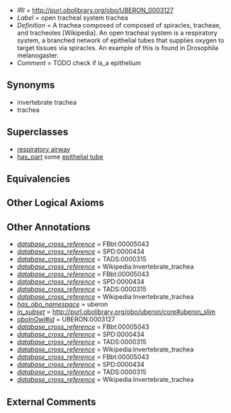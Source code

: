  * *IRI* = http://purl.obolibrary.org/obo/UBERON_0003127
 * *Label* = open tracheal system trachea
 * *Definition* = A trachea composed of composed of spiracles, tracheae, and tracheoles [Wikipedia]. An open tracheal system is a respiratory system, a branched network of epithelial tubes that supplies oxygen to target tissues via spiracles. An example of this is found in Drosophila melanogaster.
 * *Comment* = TODO check if is_a epithelium

## Synonyms

 * invertebrate trachea
 * trachea

## Superclasses

 * [respiratory airway](../../UBERON/05/UBERON_0001005.md)
 * [has_part](../../BFO/51/BFO_0000051.md) some [epithelial tube](../../UBERON/14/UBERON_0003914.md)

## Equivalencies


## Other Logical Axioms


## Other Annotations

 * *[database_cross_reference](../../ef/oboInOwl#hasDbXref.md)* = FBbt:00005043
 * *[database_cross_reference](../../ef/oboInOwl#hasDbXref.md)* = SPD:0000434
 * *[database_cross_reference](../../ef/oboInOwl#hasDbXref.md)* = TADS:0000315
 * *[database_cross_reference](../../ef/oboInOwl#hasDbXref.md)* = Wikipedia:Invertebrate_trachea
 * *[database_cross_reference](../../ef/oboInOwl#hasDbXref.md)* = FBbt:00005043
 * *[database_cross_reference](../../ef/oboInOwl#hasDbXref.md)* = SPD:0000434
 * *[database_cross_reference](../../ef/oboInOwl#hasDbXref.md)* = TADS:0000315
 * *[database_cross_reference](../../ef/oboInOwl#hasDbXref.md)* = Wikipedia:Invertebrate_trachea
 * *[has_obo_namespace](../../ce/oboInOwl#hasOBONamespace.md)* = uberon
 * *[in_subset](../../et/oboInOwl#inSubset.md)* = http://purl.obolibrary.org/obo/uberon/core#uberon_slim
 * *[oboInOwl#id](../../id/oboInOwl#id.md)* = UBERON:0003127
 * *[database_cross_reference](../../ef/oboInOwl#hasDbXref.md)* = FBbt:00005043
 * *[database_cross_reference](../../ef/oboInOwl#hasDbXref.md)* = SPD:0000434
 * *[database_cross_reference](../../ef/oboInOwl#hasDbXref.md)* = TADS:0000315
 * *[database_cross_reference](../../ef/oboInOwl#hasDbXref.md)* = Wikipedia:Invertebrate_trachea
 * *[database_cross_reference](../../ef/oboInOwl#hasDbXref.md)* = FBbt:00005043
 * *[database_cross_reference](../../ef/oboInOwl#hasDbXref.md)* = SPD:0000434
 * *[database_cross_reference](../../ef/oboInOwl#hasDbXref.md)* = TADS:0000315
 * *[database_cross_reference](../../ef/oboInOwl#hasDbXref.md)* = Wikipedia:Invertebrate_trachea

## External Comments

